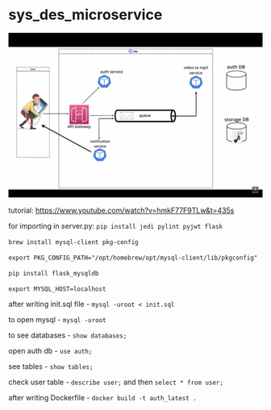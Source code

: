 # sys_des_microservice

![alt text](https://github.com/Kaustuv1234/sys_des_microservice/blob/main/diagram.png?raw=true)

tutorial: https://www.youtube.com/watch?v=hmkF77F9TLw&t=435s

for importing in server.py: ```pip install jedi pylint pyjwt flask ```

```brew install mysql-client pkg-config```

```export PKG_CONFIG_PATH="/opt/homebrew/opt/mysql-client/lib/pkgconfig"```

```pip install flask_mysqldb```

```export MYSQL_HOST=localhost```

after writing init.sql file - ```mysql -uroot < init.sql```

to open mysql - ```mysql -uroot```

to see databases - ```show databases;```

open auth db - ```use auth;```

see tables - ```show tables;```

check user table - ```describe user;``` and then ```select * from user;```


after writing Dockerfile - ```docker build -t auth_latest .```